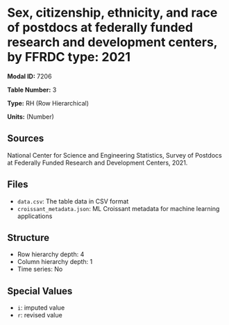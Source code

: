 # Sex, citizenship, ethnicity, and race of postdocs at federally funded research and development centers, by FFRDC type: 2021

**Modal ID:** 7206

**Table Number:** 3

**Type:** RH (Row Hierarchical)

**Units:** (Number)

## Sources

National Center for Science and Engineering Statistics, Survey of Postdocs at Federally Funded Research and Development Centers, 2021.

## Files

- `data.csv`: The table data in CSV format
- `croissant_metadata.json`: ML Croissant metadata for machine learning applications

## Structure

- Row hierarchy depth: 4
- Column hierarchy depth: 1
- Time series: No

## Special Values

- `i`: imputed value
- `r`: revised value
